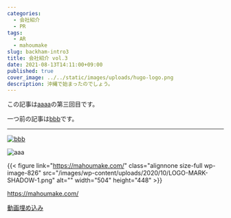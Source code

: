 ```yaml
---
categories:
  - 会社紹介
  - PR
tags:
  - AR
  - mahoumake
slug: backham-intro3
title: 会社紹介 vol.3
date: 2021-08-13T14:11:00+09:00
published: true
cover_image: ../../static/images/uploads/hugo-logo.png
description: 沖縄で始まったのでしょう。
---
```


この記事は[aaaa](/categories/会社紹介/)の第三回目です。

一つ前の記事は[bbb](/2021/08/06/backham-intro2/)です。

- - -

[![bbb](/images/uploads/001.jpg)](https://mahoumake.com)

![aaa](/images/uploads/50870343763_aa0b9c4c49_w.jpg)

{{< figure link="https://mahoumake.com/" class="alignnone size-full wp-image-826" src="/images/wp-content/uploads/2020/10/LOGO-MARK-SHADOW-1.png" alt="" width="504" height="448" >}}

https://mahoumake.com/

[動画埋め込み](https://www.youtube.com/watch?v=hT-sk_7QUKg)
